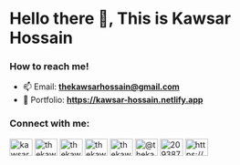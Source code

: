 <h1 align="left">Hello there 👋, This is Kawsar Hossain</h1>
<h3 align="left">How to reach me!</h3>

- 📫 Email: **thekawsarhossain@gmail.com**
- 🔗 Portfolio: **https://kawsar-hossain.netlify.app**

<h3 align="left">Connect with me:</h3>
<p align="left">
    <a href="https://fb.com/kawsar.hossain318" target="blank"><img align="center"
      src="https://raw.githubusercontent.com/rahuldkjain/github-profile-readme-generator/master/src/images/icons/Social/facebook.svg"
      alt="kawsar.hossain318" height="30" width="40" /></a>
    <a href="https://instagram.com/thekawsarhossain" target="blank"><img align="center"
      src="https://raw.githubusercontent.com/rahuldkjain/github-profile-readme-generator/master/src/images/icons/Social/instagram.svg"
      alt="thekawsarhossain" height="30" width="40" /></a>
  <a href="https://twitter.com/thekawsarh" target="blank"><img align="center"
      src="https://raw.githubusercontent.com/rahuldkjain/github-profile-readme-generator/master/src/images/icons/Social/twitter.svg"
      alt="thekawsarh" height="30" width="40" /></a>
  <a href="https://linkedin.com/in/thekawsarhossain" target="blank"><img align="center"
      src="https://raw.githubusercontent.com/rahuldkjain/github-profile-readme-generator/master/src/images/icons/Social/linked-in-alt.svg"
      alt="thekawsarhossain" height="30" width="40" /></a>
    <a href="https://dev.to/thekawsarhossain" target="blank"><img align="center" src="https://raw.githubusercontent.com/rahuldkjain/github-profile-readme-generator/master/src/images/icons/Social/devto.svg" alt="thekawsarhossain" height="30" width="40" /></a>
<a href="https://medium.com/@thekawsarhossain_23368" target="blank"><img align="center" src="https://raw.githubusercontent.com/rahuldkjain/github-profile-readme-generator/master/src/images/icons/Social/medium.svg" alt="@thekawsarhossain_23368" height="30" width="40" /></a>
    <a href="https://stackoverflow.com/users/20938769" target="blank"><img align="center" src="https://raw.githubusercontent.com/rahuldkjain/github-profile-readme-generator/master/src/images/icons/Social/stack-overflow.svg" alt="20938769" height="30" width="40" /></a>
<a href="https://kawsar-hossain.netlify.app/" target="blank"><img align="center" src="https://raw.githubusercontent.com/rahuldkjain/github-profile-readme-generator/master/src/images/icons/Social/rss.svg" alt="https://kawsar-hossain.netlify.app/" height="30" width="40" /></a>
    </a>
</p>
